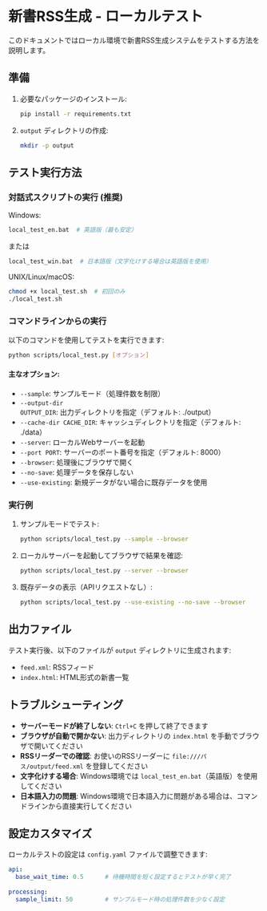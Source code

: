# 新書RSS生成 - ローカルテスト

このドキュメントではローカル環境で新書RSS生成システムをテストする方法を説明します。

## 準備

1. 必要なパッケージのインストール:
   ```bash
   pip install -r requirements.txt
   ```

2. `output` ディレクトリの作成:
   ```bash
   mkdir -p output
   ```

## テスト実行方法

### 対話式スクリプトの実行 (推奨)

Windows:
```bash
local_test_en.bat  # 英語版（最も安定）
```

または

```bash
local_test_win.bat  # 日本語版（文字化けする場合は英語版を使用）
```

UNIX/Linux/macOS:
```bash
chmod +x local_test.sh  # 初回のみ
./local_test.sh
```

### コマンドラインからの実行

以下のコマンドを使用してテストを実行できます:

```bash
python scripts/local_test.py [オプション]
```

#### 主なオプション:

- `--sample`: サンプルモード（処理件数を制限）
- `--output-dir OUTPUT_DIR`: 出力ディレクトリを指定（デフォルト: ./output）
- `--cache-dir CACHE_DIR`: キャッシュディレクトリを指定（デフォルト: ./data）
- `--server`: ローカルWebサーバーを起動
- `--port PORT`: サーバーのポート番号を指定（デフォルト: 8000）
- `--browser`: 処理後にブラウザで開く
- `--no-save`: 処理データを保存しない
- `--use-existing`: 新規データがない場合に既存データを使用

### 実行例

1. サンプルモードでテスト:
   ```bash
   python scripts/local_test.py --sample --browser
   ```

2. ローカルサーバーを起動してブラウザで結果を確認:
   ```bash
   python scripts/local_test.py --server --browser
   ```

4. 既存データの表示（APIリクエストなし）:
   ```bash
   python scripts/local_test.py --use-existing --no-save --browser
   ```

## 出力ファイル

テスト実行後、以下のファイルが `output` ディレクトリに生成されます:

- `feed.xml`: RSSフィード
- `index.html`: HTML形式の新書一覧

## トラブルシューティング

- **サーバーモードが終了しない**: `Ctrl+C` を押して終了できます
- **ブラウザが自動で開かない**: 出力ディレクトリの `index.html` を手動でブラウザで開いてください
- **RSSリーダーでの確認**: お使いのRSSリーダーに `file:///パス/output/feed.xml` を登録してください
- **文字化けする場合**: Windows環境では `local_test_en.bat`（英語版）を使用してください
- **日本語入力の問題**: Windows環境で日本語入力に問題がある場合は、コマンドラインから直接実行してください

## 設定カスタマイズ

ローカルテストの設定は `config.yaml` ファイルで調整できます:

```yaml
api:
  base_wait_time: 0.5      # 待機時間を短く設定するとテストが早く完了
  
processing:
  sample_limit: 50         # サンプルモード時の処理件数を少なく設定
``` 